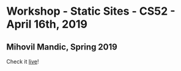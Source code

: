 # Workshop - Static Sites - CS52 - April 16th, 2019
## Mihovil Mandic, Spring 2019

Check it [live](http://incredible-pizzas.surge.sh/)!
